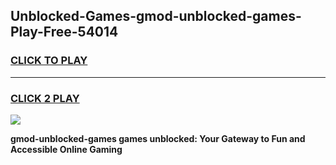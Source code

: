 
## Unblocked-Games-gmod-unblocked-games-Play-Free-54014
<h3>
<a href="https://premium76.site?title=gmod-unblocked-games&ref=23A">CLICK TO PLAY</a></h3>
<hr>

<h3>
<a href="https://premium76.site?title=gmod-unblocked-games&ref=23A">CLICK 2 PLAY</a>
  
</h3>

<a href="https://premium76.site?title=gmod-unblocked-games&ref=23A"><img src="https://clearcache.store/games.png"></a>


**gmod-unblocked-games games unblocked: Your Gateway to Fun and Accessible Online Gaming**
